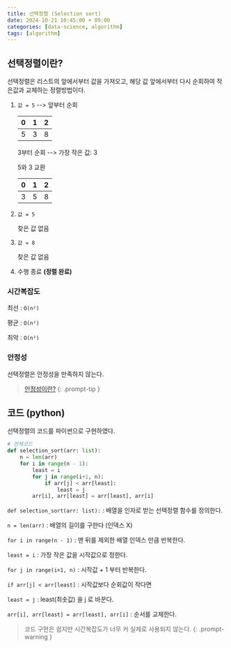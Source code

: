 ```yaml
---
title: 선택정렬 (Selection sort)
date: 2024-10-21 10:45:00 + 09:00
categories: [data-science, algorithm]
tags: [algorithm]
---
```


## 선택정렬이란?
선택정렬은 리스트의 앞에서부터 값을 가져오고, 해당 값 앞에서부터 다시 순회하여 작은값과 교체하는 정렬방법이다.

1. `값 = 5` --> 앞부터 순회

    | 0 | 1 | 2 |
    |---|---|---|
    | 5 | 3 | 8 |

    3부터 순회 --> 가장 작은 값: 3
    
    5와 3 교환

    | 0 | 1 | 2 |
    |---|---|---|
    | 3 | 5 | 8 |
2. `값 = 5` 

    찾은 값 없음
3. `값 = 8` 

    찾은 값 없음
4. 수행 종료 **(정렬 완료)**

### 시간복잡도

최선 : `O(n²)`

평균 : `O(n²)`

최악 : `O(n²)`

### 안정성

선택정렬은 안정성을 만족하지 않는다.

> [안정성이란?](/posts/what-is-sort) 
{: .prompt-tip }

## 코드 (python)
선택정렬의 코드를 파이썬으로 구현하였다.
```python
# 전체코드
def selection_sort(arr: list):
    n = len(arr)
    for i in range(n - 1):
        least = i
        for j in range(i+1, n):
            if arr[j] < arr[least]:
                least = j
        arr[i], arr[least] = arr[least], arr[i]
```

`def selection_sort(arr: list):` : 배열을 인자로 받는 선택정렬 함수를 정의한다.

`n = len(arr)` : 배열의 길이를 구한다 (인덱스 X)

`for i in range(n - 1)` : 맨 뒤를 제외한 배열 인덱스 만큼 반복한다.

`least = i` : 가장 작은 값을 시작값으로 정한다.

`for j in range(i+1, n)` : 시작값 + 1 부터 반복한다.

`if arr[j] < arr[least]` : 시작값보다 순회값이 작다면

`least = j` : least(최솟값) 을 j 로 바꾼다.

`arr[i], arr[least] = arr[least], arr[i]` : 순서를 교체한다.


> 코드 구현은 쉽지만 시간복잡도가 너무 커 실제로 사용되지 않는다.
{: .prompt-warning }
